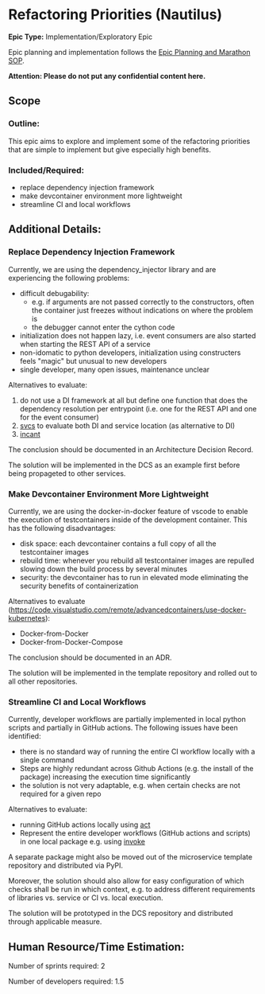 # Refactoring Priorities (Nautilus)
**Epic Type:** Implementation/Exploratory Epic

Epic planning and implementation follows the
[Epic Planning and Marathon SOP](https://docs.ghga-dev.de/main/sops/sop001_epic_planning.html).

**Attention: Please do not put any confidential content here.**

## Scope
### Outline:
This epic aims to explore and implement some of the refactoring priorities that are simple to implement
but give especially high benefits.


### Included/Required:
- replace dependency injection framework
- make devcontainer environment more lightweight
- streamline CI and local workflows


## Additional Details:

### Replace Dependency Injection Framework

Currently, we are using the dependency_injector library and are experiencing the following problems:
- difficult debugability:
    - e.g. if arguments are not passed correctly to the constructors, often the container just freezes without
    indications on where the problem is
    - the debugger cannot enter the cython code
- initialization does not happen lazy, i.e. event consumers are also started when starting the REST API of a service
- non-idomatic to python developers, initialization using constructers feels "magic" but unusual to new developers
- single developer, many open issues, maintenance unclear


Alternatives to evaluate:
1. do not use a DI framework at all but define one function that does the dependency resolution per entrypoint
   (i.e. one for the REST API and one for the event consumer)
2. [svcs](https://github.com/hynek/svcs) to evaluate both DI and service location (as alternative to DI)
3. [incant](https://github.com/Tinche/incant)

The conclusion should be documented in an Architecture Decision Record.

The solution will be implemented in the DCS as an example first before being propageted to other services.

### Make Devcontainer Environment More Lightweight

Currently, we are using the docker-in-docker feature of vscode to enable the execution of testcontainers inside
of the development container. This has the following disadvantages:
- disk space: each devcontainer contains a full copy of all the testcontainer images
- rebuild time: whenever you rebuild all testcontainer images are repulled slowing down the build process
  by several minutes
- security: the devcontainer has to run in elevated mode eliminating the security benefits of containerization

Alternatives to evaluate (https://code.visualstudio.com/remote/advancedcontainers/use-docker-kubernetes):
- Docker-from-Docker
- Docker-from-Docker-Compose

The conclusion should be documented in an ADR.

The solution will be implemented in the template repository and rolled out to all other repositories.

### Streamline CI and Local Workflows

Currently, developer workflows are partially implemented in local python scripts and partially in GitHub
actions. The following issues have been identified:
- there is no standard way of running the entire CI workflow locally with a single command
- Steps are highly redundant across Github Actions (e.g. the install of the package) increasing the execution time significantly
- the solution is not very adaptable, e.g. when certain checks are not required for a given repo

Alternatives to evaluate:
- running GitHub actions locally using [act](https://github.com/nektos/act)
- Represent the entire developer workflows (GitHub actions and scripts) in one local package e.g. using [invoke](https://www.pyinvoke.org/) 

A separate package might also be moved out of the microservice template repository and distributed via PyPI.

Moreover, the solution should also allow for easy configuration of which checks shall be run in which context, e.g. to
address different requirements of libraries vs. service or CI vs. local execution.

The solution will be prototyped in the DCS repository and distributed through applicable measure.

## Human Resource/Time Estimation:

Number of sprints required: 2

Number of developers required: 1.5

